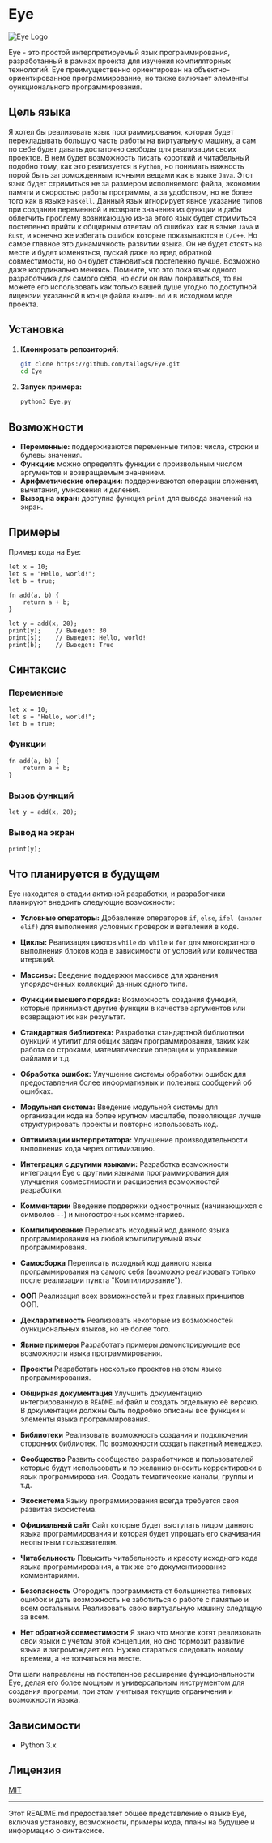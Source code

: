 # Eye

![Eye Logo](https://github.com/tailogs/Eye/assets/69743960/238ea7db-d4a2-4969-a4bc-115133a571a8)

Eye - это простой интерпретируемый язык программирования, разработанный в рамках проекта для изучения компиляторных технологий. Eye преимущественно ориентирован на объектно-ориентированное программирование, но также включает элементы функционального программирования.

## Цель языка

Я хотел бы реализовать язык программирования, которая будет перекладывать большую часть работы на виртуальную машину, а сам по себе будет давать достаточно свободы для реализации своих проектов. В нем будет возможность писать короткий и читабельный подобно тому, как это реализуется в `Python`, но понимать важность порой быть загроможденным точными вещами как в языке `Java`. Этот язык будет стримиться не за размером исполняемого файла, экономии памяти и скоростью работы программы, а за удобством, но не более того как в языке `Haskell`. Данный язык игнорирует явное указание типов при создании переменной и возврате значения из функции и дабы облегчить проблему возникающую из-за этого язык будет стримиться постепенно прийти к общирным ответам об ошибках как в языке `Java` и `Rust`, и конечно же избегать ошибок которые показываются в `C/C++`. Но самое главное это динамичность развитии языка. Он не будет стоять на месте и будет изменяться, пускай даже во вред обратной совместимости, но он будет становиться постепенно лучше. Возможно даже координально меняясь. Помните, что это пока язык одного разработчика для самого себя, но если он вам понравиться, то вы можете его использовать как только вашей душе угодно по доступной лицензии указанной в конце файла `README.md` и в исходном коде проекта.

## Установка

1. **Клонировать репозиторий:**

   ```bash
   git clone https://github.com/tailogs/Eye.git
   cd Eye
   ```

2. **Запуск примера:**

   ```bash
   python3 Eye.py
   ```

## Возможности

- **Переменные:** поддерживаются переменные типов: числа, строки и булевы значения.
- **Функции:** можно определять функции с произвольным числом аргументов и возвращаемым значением.
- **Арифметические операции:** поддерживаются операции сложения, вычитания, умножения и деления.
- **Вывод на экран:** доступна функция `print` для вывода значений на экран.

## Примеры

Пример кода на Eye:

```eye
let x = 10;
let s = "Hello, world!";
let b = true;

fn add(a, b) {
    return a + b;
}

let y = add(x, 20);
print(y);    // Выведет: 30
print(s);    // Выведет: Hello, world!
print(b);    // Выведет: True
```

## Синтаксис

### Переменные

```eye
let x = 10;
let s = "Hello, world!";
let b = true;
```

### Функции

```eye
fn add(a, b) {
    return a + b;
}
```

### Вызов функций

```eye
let y = add(x, 20);
```

### Вывод на экран

```eye
print(y);
```

## Что планируется в будущем

Eye находится в стадии активной разработки, и разработчики планируют внедрить следующие возможности:

- **Условные операторы:** Добавление операторов `if`, `else`, `ifel (аналог elif)` для выполнения условных проверок и ветвлений в коде.

- **Циклы:** Реализация циклов `while` `do while` и `for` для многократного выполнения блоков кода в зависимости от условий или количества итераций.

- **Массивы:** Введение поддержки массивов для хранения упорядоченных коллекций данных одного типа.

- **Функции высшего порядка:** Возможность создания функций, которые принимают другие функции в качестве аргументов или возвращают их как результат.

- **Стандартная библиотека:** Разработка стандартной библиотеки функций и утилит для общих задач программирования, таких как работа со строками, математические операции и управление файлами и т.д.

- **Обработка ошибок:** Улучшение системы обработки ошибок для предоставления более информативных и полезных сообщений об ошибках.

- **Модульная система:** Введение модульной системы для организации кода на более крупном масштабе, позволяющая лучше структурировать проекты и повторно использовать код.

- **Оптимизации интерпретатора:** Улучшение производительности выполнения кода через оптимизацию.

- **Интеграция с другими языками:** Разработка возможности интеграции Eye с другими языками программирования для улучшения совместимости и расширения возможностей разработки.

- **Комментарии** Введение поддержки однострочных (начинающихся с символов `--`) и многострочных комментариев.

- **Компилирование** Переписать исходный код данного языка программирования на любой компилируемый язык программированя.

- **Самосборка** Переписать исходный код данного языка программирования на самого себя (возможно реализовать только после реализации пункта "Компилирование").

- **ООП** Реализация всех возможностей и трех главных принципов ООП.

- **Декларативность** Реализовать некоторые из возможностей функциональных языков, но не более того.

- **Явные примеры** Разработать примеры демонстрирующие все возможности языка программирования.

- **Проекты** Разработать несколько проектов на этом языке программирования.

- **Общирная документация** Улучшить документацию интегрированную в `README.md` файл и создать отдельную её версию. В документации должны быть подробно описаны все функции и элементы языка программирования.

- **Библиотеки** Реализовать возможность создания и подключения сторонних библиотек. По возможности создать пакетный менеджер.

- **Сообщество** Развить сообщество разработчиков и пользователей которые будут использовать и по желанию вносить корректировки в язык программирования. Создать тематические каналы, группы и т.д.

- **Экосистема** Языку программирования всегда требуется своя развитая экосистема.

- **Официальный сайт** Сайт которые будет выступать лицом данного языка программирования и которая будет упрощать его скачивания неопытным пользователям.

- **Читабельность** Повысить читабельность и красоту исходного кода языка программирования, а так же его документирование комментариями.

- **Безопасность** Огородить программиста от большинства типовых ошибок и дать возможность не заботиться о работе с памятью и всем остальным. Реализовать свою виртуальную машину следящую за всем.

- **Нет обратной совместимости** Я знаю что многие хотят реализовать свои языки с учетом этой концепции, но оно тормозит развитие языка и загромождает его. Нужно стараться следовать новому времени, а не топчаться на месте.

Эти шаги направлены на постепенное расширение функциональности Eye, делая его более мощным и универсальным инструментом для создания программ, при этом учитывая текущие ограничения и возможности языка.

## Зависимости

- Python 3.x

## Лицензия

[MIT](LICENSE)

---

Этот README.md предоставляет общее представление о языке Eye, включая установку, возможности, примеры кода, планы на будущее и информацию о синтаксисе.